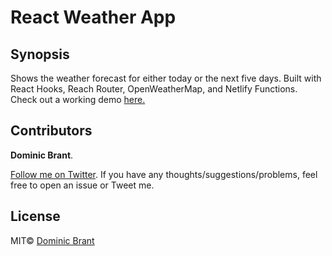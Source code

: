 # React Weather App

## Synopsis

Shows the weather forecast for either today or the next five days. Built with React Hooks, Reach Router, OpenWeatherMap, and Netlify Functions. Check out a working demo [here.](https://agitated-villani-d0b36e.netlify.app/)

## Contributors

**Dominic Brant**.

[Follow me on Twitter](https://twitter.com/dombrant). If you have any thoughts/suggestions/problems, feel free to open an issue or Tweet me.

## License

MIT© [Dominic Brant](https://dombrant.com)

